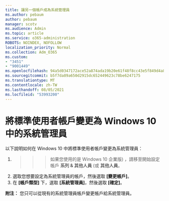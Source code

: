 ```yaml
---
title: 讓另一個帳戶成為系統管理員
ms.author: pebaum
author: pebaum
manager: scotv
ms.audience: Admin
ms.topic: article
ms.service: o365-administration
ROBOTS: NOINDEX, NOFOLLOW
localization_priority: Normal
ms.collection: Adm_O365
ms.custom:
- "3451"
- "9001449"
ms.openlocfilehash: 94a5d0347172ace52a874ada19b20e61f48f8cc43e5f849d4a8400a2288aeb88
ms.sourcegitcommit: b5f7da89a650d2915dc652449623c78be6247175
ms.translationtype: MT
ms.contentlocale: zh-TW
ms.lasthandoff: 08/05/2021
ms.locfileid: "53993200"
---
```

# <a name="change-a-standard-user-account-to-an-administrator-in-windows-10"></a>將標準使用者帳戶變更為 Windows 10 中的系統管理員

以下說明如何在 Windows 10 中將標準使用者帳戶變更為系統管理員：

1.   >    >    >  如果您使用的是 Windows 10 企業版) ，請移至開始設定帳戶 **系列 & 其他人員** (或 **其他人員**。
2. 選取您想要設定為系統管理員的帳戶，然後選取 **[變更帳戶]**。
3. 在 **[帳戶類型]** 下，選取 **[系統管理員]**，然後選取 **[確定]**。

**附注：** 您只可以從現有的系統管理員帳戶變更帳戶給系統管理員。